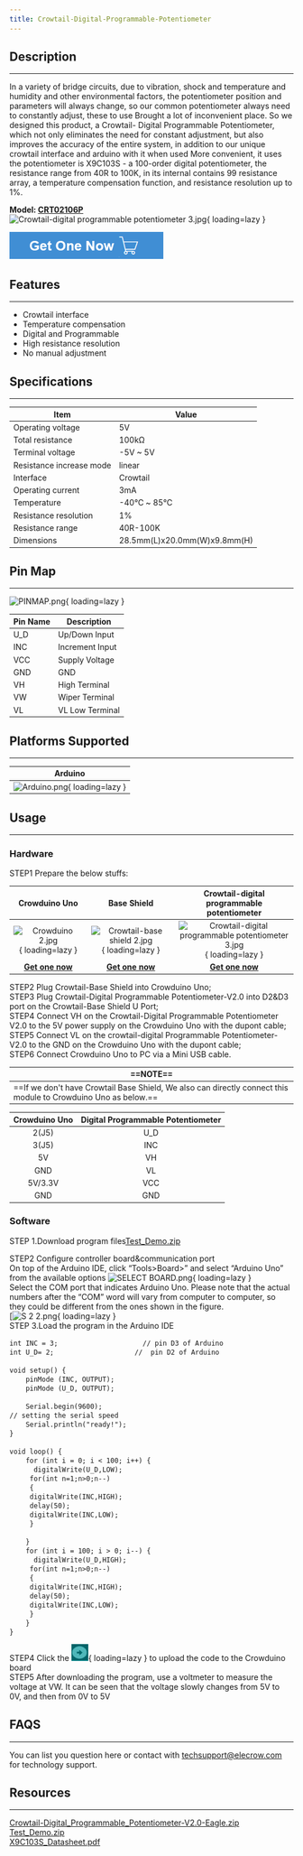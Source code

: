 ```yaml
---
title: Crowtail-Digital-Programmable-Potentiometer
---
```


## Description
-----------

In a variety of bridge circuits, due to vibration, shock and temperature and humidity and other environmental factors, the potentiometer position and parameters will always change, so our common potentiometer always need to constantly adjust, these to use Brought a lot of inconvenient place. So we designed this product, a Crowtail- Digital Programmable Potentiometer, which not only eliminates the need for constant adjustment, but also improves the accuracy of the entire system, in addition to our unique crowtail interface and arduino with it when used More convenient, it uses the potentiometer is X9C103S - a 100-order digital potentiometer, the resistance range from 40R to 100K, in its internal contains 99 resistance array, a temperature compensation function, and resistance resolution up to 1%.

**Model: [CRT02106P](https://www.elecrow.com/crowtail-digital-programmable-potentiometer.html)**  
![Crowtail-digital programmable potentiometer 3.jpg](https://wiki.elecrow.com/images/thumb/e/e3/Crowtail-digital_programmable_potentiometer_3.jpg/400px-Crowtail-digital_programmable_potentiometer_3.jpg){ loading=lazy }

[![Alt text](../../assets/images/Get_one_now.png)](https://www.elecrow.com/crowtail-digital-programmable-potentiometer.html?wiki "Title text")

## Features
--------

- Crowtail interface
- Temperature compensation
- Digital and Programmable
- High resistance resolution
- No manual adjustment

## Specifications
--------------

| **Item** | **Value** |
|---|---|
| Operating voltage | 5V |
| Total resistance | 100kΩ |
| Terminal voltage | -5V ~ 5V |
| Resistance increase mode | linear |
| Interface | Crowtail |
| Operating current | 3mA |
| Temperature | -40℃ ~ 85℃ |
| Resistance resolution | 1% |
| Resistance range | 40R-100K |
| Dimensions | 28.5mm(L)x20.0mm(W)x9.8mm(H) |

## Pin Map
-------

![PINMAP.png](https://wiki.elecrow.com/images/thumb/7/74/PINMAP.png/500px-PINMAP.png){ loading=lazy }

| **Pin Name** | **Description** |
|---|---|
| U\_D | Up/Down Input |
| INC | Increment Input |
| VCC | Supply Voltage |
| GND | GND |
| VH | High Terminal |
| VW | Wiper Terminal |
| VL | VL Low Terminal |

## Platforms Supported
-------------------

| **Arduino** |
|:-:|
| ![Arduino.png](https://wiki.elecrow.com/images/6/63/Arduino.png){ loading=lazy } |

## Usage
-----

### Hardware

STEP1 Prepare the below stuffs:  

| **Crowduino Uno**                                            | **Base Shield**                                              | **Crowtail-digital programmable potentiometer**                            |
| :------------------------------------------------------------: | :------------------------------------------------------------: | :------------------------------------------------------------: |
| ![Crowduino 2.jpg](https://wiki.elecrow.com/images/thumb/d/d4/Crowduino_2.jpg/300px-Crowduino_2.jpg){ loading=lazy } | ![Crowtail-base shield 2.jpg](https://wiki.elecrow.com/images/thumb/c/cb/Crowtail-base_shield_2.jpg/200px-Crowtail-base_shield_2.jpg){ loading=lazy } | ![Crowtail-digital programmable potentiometer 3.jpg](https://wiki.elecrow.com/images/thumb/e/e3/Crowtail-digital_programmable_potentiometer_3.jpg/300px-Crowtail-digital_programmable_potentiometer_3.jpg){ loading=lazy } |
| [**Get one now**](https://www.elecrow.com/crowduino-unosd-v15-p-840.html) | [**Get one now**](https://www.elecrow.com/crowtail-base-shield-p-1264.html) | [**Get one now**](https://www.elecrow.com/crowtail-digital-programmable-potentiometer.html) |

STEP2 Plug Crowtail-Base Shield into Crowduino Uno;  
STEP3 Plug Crowtail-Digital Programmable Potentiometer-V2.0 into D2&amp;D3 port on the Crowtail-Base Shield U Port;  
STEP4 Connect VH on the Crowtail-Digital Programmable Potentiometer V2.0 to the 5V power supply on the Crowduino Uno with the dupont cable;  
STEP5 Connect VL on the crowtail-digital Programmable Potentiometer-V2.0 to the GND on the Crowduino Uno with the dupont cable;  
STEP6 Connect Crowduino Uno to PC via a Mini USB cable. 

| ==**NOTE**==                                                    |
| ------------------------------------------------------------ |
| ==If we don't have Crowtail Base Shield, We also can directly connect this module to Crowduino Uno as below.== | 

| **Crowduino Uno** | **Digital Programmable Potentiometer** |
|:-:|:-:|
| 2(J5) | U\_D |
| 3(J5) | INC |
| 5V | VH |
| GND | VL |
| 5V/3.3V | VCC |
| GND | GND |

### Software

STEP 1.Download program files[Test\_Demo.zip](../../files/Test-Demo-zip.md)

STEP2 Configure controller board&amp;communication port  
On top of the Arduino IDE, click “Tools&gt;Board&gt;” and select “Arduino Uno” from the available options
![SELECT BOARD.png](https://wiki.elecrow.com/images/thumb/c/c5/SELECT_BOARD.png/700px-SELECT_BOARD.png){ loading=lazy }  
Select the COM port that indicates Arduino Uno. Please note that the actual numbers after the “COM” word will vary from computer to computer, so they could be different from the ones shown in the figure.  
[![S 2 2.png](https://wiki.elecrow.com/images/thumb/d/d5/S_2_2.png/700px-S_2_2.png){ loading=lazy }  
STEP 3.Load the program in the Arduino IDE

```
int INC = 3;                     // pin D3 of Arduino
int U_D= 2;                    //  pin D2 of Arduino
      
void setup() {
    pinMode (INC, OUTPUT);
    pinMode (U_D, OUTPUT);

    Serial.begin(9600);                                                     // setting the serial speed
    Serial.println("ready!");
}

void loop() {
    for (int i = 0; i < 100; i++) {
      digitalWrite(U_D,LOW);
     for(int n=1;n>0;n--)
     {
     digitalWrite(INC,HIGH);
     delay(50);
     digitalWrite(INC,LOW);    
     }
     
    }
    for (int i = 100; i > 0; i--) {
      digitalWrite(U_D,HIGH);
     for(int n=1;n>0;n--)
     {
     digitalWrite(INC,HIGH);
     delay(50);
     digitalWrite(INC,LOW);  
     }
    }
}
```

STEP4 Click the ![Upload.png](../../assets/images/30px-Upload.png){ loading=lazy } to upload the code to the Crowduino board  
STEP5 After downloading the program, use a voltmeter to measure the voltage at VW. It can be seen that the voltage slowly changes from 5V to 0V, and then from 0V to 5V

## FAQS
----

You can list you question here or contact with techsupport@elecrow.com for technology support.

## Resources
---------

[Crowtail-Digital\_Programmable\_Potentiometer-V2.0-Eagle.zip](../../files/Crowtail-Digital-Programmable-Potentiometer-V2.0-Eagle-zip.md)  
[Test\_Demo.zip](../../files/Test-Demo-zip.md)  
[X9C103S\_Datasheet.pdf](../../files/X9C103S-Datasheet-pdf.md)  